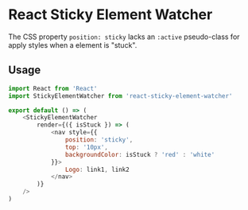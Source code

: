 # React Sticky Element Watcher

The CSS property `position: sticky` lacks an `:active` pseudo-class for apply styles when a element is "stuck".

## Usage
```js
import React from 'React'
import StickyElementWatcher from 'react-sticky-element-watcher'

export default () => (
    <StickyElementWatcher
        render={({ isStuck }) => (
            <nav style={{
                position: 'sticky',
                top: '10px',
                backgroundColor: isStuck ? 'red' : 'white'
            }}>
                Logo: link1, link2
            </nav>
        )}
    />
)
```